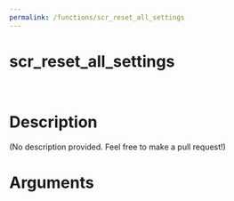 ```yaml
---
permalink: /functions/scr_reset_all_settings
---
```

# scr_reset_all_settings  
&nbsp;  
# Description  
(No description provided. Feel free to make a pull request!) 
&nbsp;  
# Arguments


